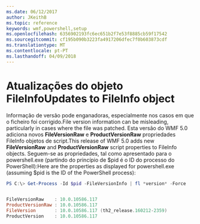 ```yaml
---
ms.date: 06/12/2017
author: JKeithB
ms.topic: reference
keywords: wmf,powershell,setup
ms.openlocfilehash: 6356902193fc6ec651b2f7e53f8885cb59f17542
ms.sourcegitcommit: cf195b090b3223fa4917206dfec7f0b603873cdf
ms.translationtype: MT
ms.contentlocale: pt-PT
ms.lasthandoff: 04/09/2018
---
```

# <a name="updates-to-fileinfo-object"></a><span data-ttu-id="ee439-102">Atualizações do objeto FileInfo</span><span class="sxs-lookup"><span data-stu-id="ee439-102">Updates to FileInfo object</span></span>
<span data-ttu-id="ee439-103">Informação de versão pode enganadoras, especialmente nos casos em que o ficheiro foi corrigido.</span><span class="sxs-lookup"><span data-stu-id="ee439-103">File version information can be misleading, particularly in cases where the file was patched.</span></span> <span data-ttu-id="ee439-104">Esta versão do WMF 5.0 adiciona novos **FileVersionRaw** e **ProductVersionRaw** propriedades FileInfo objetos de script.</span><span class="sxs-lookup"><span data-stu-id="ee439-104">This release of WMF 5.0 adds new **FileVersionRaw** and **ProductVersionRaw** script properties to FileInfo objects.</span></span> <span data-ttu-id="ee439-105">Seguem-se as propriedades, tal como apresentado para o powershell.exe (partindo do princípio de $pid é o ID do processo do PowerShell):</span><span class="sxs-lookup"><span data-stu-id="ee439-105">Here are the properties as displayed for powershell.exe (assuming $pid is the ID of the PowerShell process):</span></span>

```powershell
PS C:\> Get-Process -Id $pid -FileVersionInfo | fl *version* -Force


FileVersionRaw    : 10.0.10586.117
ProductVersionRaw : 10.0.10586.117
FileVersion       : 10.0.10586.117 (th2_release.160212-2359)
ProductVersion    : 10.0.10586.117